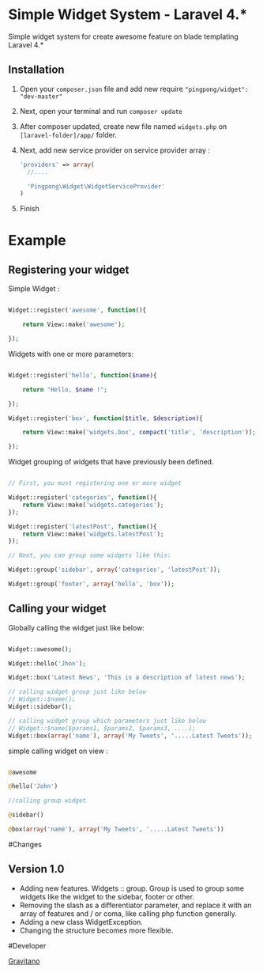 Simple Widget System - Laravel 4.*
======

Simple widget system for create awesome feature on blade templating Laravel 4.*

Installation
------------

1. Open your `composer.json` file and add new require `"pingpong/widget": "dev-master"`
2. Next, open your terminal and run `composer update`
3. After composer updated, create new file named `widgets.php` on `[laravel-folder]/app/` folder.
4. Next, add new service provider on service provider array :
  
    ```php
    'providers' => array(
      //....

      'Pingpong\Widget\WidgetServiceProvider'
    )
    ```
    
5. Finish

# Example 

Registering your widget
----------------------------------

Simple Widget :
```php

Widget::register('awesome', function(){

	return View::make('awesome');

});
```
Widgets with one or more parameters:

```php

Widget::register('hello', function($name){

	return "Hello, $name !";

});

Widget::register('box', function($title, $description){

	return View::make('widgets.box', compact('title', 'description'));

});

```

Widget grouping of widgets that have previously been defined.

```php

// First, you must registering one or more widget

Widget::register('categories', function(){
	return View::make('widgets.categories');
});

Widget::register('latestPost', function(){
	return View::make('widgets.latestPost');
});

// Next, you can group some widgets like this:

Widget::group('sidebar', array('categories', 'latestPost'));

Widget::group('footer', array('hello', 'box'));

```

Calling your widget 
---------------------------------

Globally calling the widget just like below:
```php

Widget::awesome();

Widget::hello('Jhon');

Widget::box('Latest News', 'This is a description of latest news');

// calling widget group just like below
// Widget::$name();
Widget::sidebar();

// calling widget group which parameters just like below
// Widget::$name($params1, $params2, $params3, ....);
Widget::box(array('name'), array('My Tweets', '.....Latest Tweets'));

```
simple calling widget on view :

```php

@awesome

@hello('John')

//calling group widget

@sidebar()

@box(array('name'), array('My Tweets', '.....Latest Tweets'))

```
#Changes 

Version 1.0
----------

- Adding new features. Widgets :: group. Group is used to group some widgets like the widget to the sidebar, footer or other.
- Removing the slash as a differentiator parameter, and replace it with an array of features and / or coma, like calling php function generally.
- Adding a new class WidgetException.
- Changing the structure becomes more flexible.

#Developer

[Gravitano](https://github.com/gravitano)
